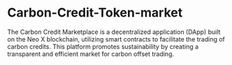 # Carbon-Credit-Token-market
The Carbon Credit Marketplace is a decentralized application (DApp) built on the Neo X blockchain, utilizing smart contracts to facilitate the trading of carbon credits. This platform promotes sustainability by creating a transparent and efficient market for carbon offset trading.

